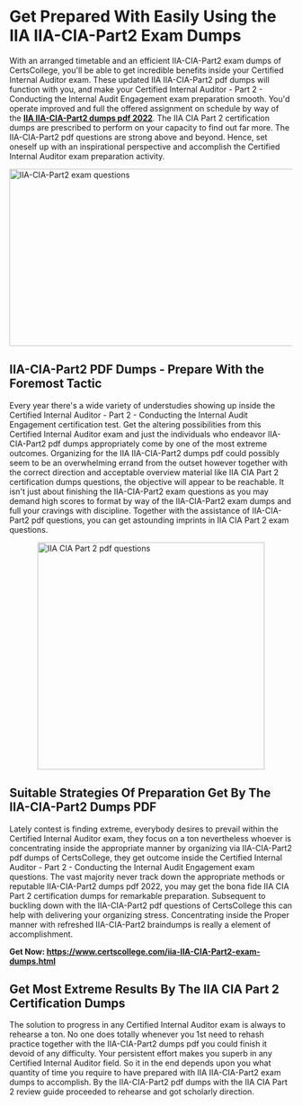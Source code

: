 <h1><strong>Get Prepared With Easily Using the IIA IIA-CIA-Part2 Exam Dumps&nbsp;</strong></h1>
<p><span style="font-weight: 400;">With an arranged timetable and an efficient  IIA-CIA-Part2 exam dumps of CertsCollege, you'll be able to get incredible benefits inside your Certified Internal Auditor exam. These updated IIA IIA-CIA-Part2 pdf dumps will function with you, and make your Certified Internal Auditor - Part 2 - Conducting the Internal Audit Engagement exam preparation smooth. You'd operate improved and full the offered assignment on schedule by way of the <strong><a href="https://www.certscollege.com/iia-IIA-CIA-Part2-exam-dumps.html">IIA IIA-CIA-Part2 dumps pdf 2022</a></strong>. The IIA CIA Part 2 certification dumps are prescribed to perform on your capacity to find out far more. The  IIA-CIA-Part2 pdf questions are strong above and beyond. Hence, set oneself up with an inspirational perspective and accomplish the Certified Internal Auditor exam preparation activity.&nbsp;</span></p>
<p><span style="font-weight: 400;"><img style="display: block; margin-left: auto; margin-right: auto;" src="https://i.ibb.co/CPDK3ps/Yellow-and-Blue-Initiative-Blog-Banner.png" alt="IIA-CIA-Part2 exam questions" width="559" height="315" /></span></p>
<h2><strong>IIA-CIA-Part2 PDF Dumps - Prepare With the Foremost Tactic</strong></h2>
<p><span style="font-weight: 400;">Every year there's a wide variety of understudies showing up inside the Certified Internal Auditor - Part 2 - Conducting the Internal Audit Engagement certification test. Get the altering possibilities from this Certified Internal Auditor exam and just the individuals who endeavor IIA-CIA-Part2 pdf dumps appropriately come by one of the most extreme outcomes. Organizing for the IIA IIA-CIA-Part2 dumps pdf could possibly seem to be an overwhelming errand from the outset however together with the correct direction and acceptable overview material like IIA CIA Part 2 certification dumps questions, the objective will appear to be reachable. It isn't just about finishing the IIA-CIA-Part2 exam questions as you may demand high scores to format by way of the IIA-CIA-Part2 exam dumps and full your cravings with discipline. Together with the assistance of IIA-CIA-Part2 pdf questions, you can get astounding imprints in IIA CIA Part 2 exam questions.</span></p>
<p><span style="font-weight: 400;"><a href="https://tinyurl.com/y8rya297"><img style="display: block; margin-left: auto; margin-right: auto;" src="https://i.ibb.co/9tMrhdY/Teacher-Appreciation-Invitation.png" alt="IIA CIA Part 2 pdf questions " width="404" height="404" /></a></span></p>
<h2><strong>Suitable Strategies Of Preparation Get By The IIA-CIA-Part2 Dumps PDF</strong></h2>
<p><span style="font-weight: 400;">Lately contest is finding extreme, everybody desires to prevail within the Certified Internal Auditor exam, they focus on a ton nevertheless whoever is concentrating inside the appropriate manner by organizing via IIA-CIA-Part2 pdf dumps of CertsCollege, they get outcome inside the Certified Internal Auditor - Part 2 - Conducting the Internal Audit Engagement exam questions. The vast majority never track down the appropriate methods or reputable IIA-CIA-Part2 dumps pdf 2022, you may get the bona fide IIA CIA Part 2 certification dumps for remarkable preparation. Subsequent to buckling down with the  IIA-CIA-Part2 pdf questions of CertsCollege this can help with delivering your organizing stress. Concentrating inside the Proper manner with refreshed IIA-CIA-Part2 braindumps is really a element of accomplishment.</span></p>
<p><span style="font-weight: 400;"><strong>Get Now: <a href="https://www.certscollege.com/iia-IIA-CIA-Part2-exam-dumps.html">https://www.certscollege.com/iia-IIA-CIA-Part2-exam-dumps.html</a></strong></span></p>
<h2><strong>Get Most Extreme Results By The IIA CIA Part 2 Certification Dumps</strong></h2>
<p><span style="font-weight: 400;">The solution to progress in any Certified Internal Auditor exam is always to rehearse a ton. No one does totally whenever you 1st need to rehash practice together with the IIA-CIA-Part2 dumps pdf you could finish it devoid of any difficulty. Your persistent effort makes you superb in any Certified Internal Auditor field. So it in the end depends upon you what quantity of time you require to have prepared with IIA IIA-CIA-Part2 exam dumps to accomplish. By the IIA-CIA-Part2 pdf dumps with the IIA CIA Part 2 review guide proceeded to rehearse and got scholarly direction.</span></p>
